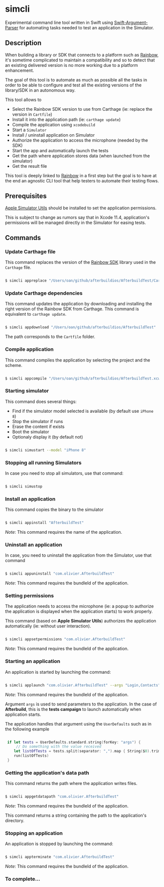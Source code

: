 # simcli

Experimental command line tool written in Swift using [Swift-Argument-Parser](https://github.com/apple/swift-argument-parser) for automating tasks needed to test an application in the Simulator.

## Description

When building a library or SDK that connects to a platform such as [Rainbow](https://www.openrainbow.com), it's sometime complicated to maintain a compatibility and so to detect that an existing delivered version is no more working due to a platform enhancement.

The goal of this tool is to automate as much as possible all the tasks in order to be able to configure and test all the existing versions of the library/SDK in an autonomous way.

This tool allows to

-   Select the Rainbow SDK version to use from Carthage (ie: replace the version in `Cartfile`)
-   Install it into the application path (ie: `carthage update`)
-   Compile the application using `xcodebuild`
-   Start a `Simulator`
-   Install / uninstall application on Simulator
-   Authorize the application to access the microphone (needed by the SDK)
-   Start the app and automatically launch the tests
-  Get the path where application stores data (when launched from the simulator)
-   Get the result file

This tool is deeply linked to [Rainbow](https://www.openrainbow.com) in a first step but the goal is to have at the end an agnostic CLI tool that help testers to automate their testing flows.

## Prerequisites

[Apple Simulator Utils](https://github.com/wix/AppleSimulatorUtils) should be installed to set the application permissions.

This is subject to change as rumors say that in Xcode 11.4, application's permissions will be managed directly in the Simulator for easing tests.

## Commands

### Update Carthage file

This command replaces the version of the [Rainbow SDK](https://hub.openrainbow.com) library used in the `Carthage` file.

```bash

$ simcli appreplace "/Users/oan/github/afterbuildios/AfterbuildTest/Cartfile" --version "1.70.5"

```

### Update Carthage dependencies

This command updates the application by downloading and installing the right version of the Rainbow SDK from Carthage. This command is equivalent to `carthage update`.

```bash

$ simcli appdownload "/Users/oan/github/afterbuildios/AfterbuildTest"

```

The path corresponds to the `Cartfile` folder.

### Compile application

This command compiles the application by selecting the project and the scheme.

```bash

$ simcli appcompile "/Users/oan/github/afterbuildios/AfterbuildTest.xcworkspace" --scheme "AfterbuildTest"

```

### Starting simulator

This command does several things:

-   Find if the simulator model selected is available (by default use `iPhone 8`)
-   Stop the simulator if runs
-   Erase the content if exists
-   Boot the simulator
-   Optionaly display it (by default not)

```bash

$ simcli simustart --model "iPhone 8"

```

### Stopping all running Simulators

In case you need to stop all simulators, use that command:

```bash

$ simcli simustop

```

### Install an application

This command copies the binary to the simulator

```bash

$ simcli appinstall "AfterbuildTest"

```

_Note_: This command requires the name of the application.

### Uninstall an application

In case, you need to uninstall the application from the Simulator, use that command

```bash

$ simcli appuninstall "com.olivier.AfterbuildTest"

```

_Note_: This command requires the bundleId of the application.

### Setting permissions

The application needs to access the microphone (ie: a popup to authorize the application is displayed when the application starts) to work properly.

This command (based on **Apple Simulator Utils**) authorizes the application automatically (ie: without user interaction).

```bash

$ simcli appsetpermissions "com.olivier.AfterbuildTest"

```

_Note_: This command requires the bundleId of the application.

### Starting an application

An application is started by launching the command:

```bash

$ simcli applaunch "com.olivier.AfterbuildTest" --args "Login,Contacts"

```

_Note_: This command requires the bundleId of the application.

Argument `args` is used to send parameters to the application. In the case of **Afterbuild**, this is the **tests campaign** to launch automatically when application starts.

The application handles that argument using the `UserDefaults` such as in the following example

```swift

 if let tests = UserDefaults.standard.string(forKey: "args") {
     // Do something with the value received
    let listOfTests = tests.split(separator: ",").map { String($0).trimmingCharacters(in: .whitespaces) }
    run(listOfTests)
 }

```

### Getting the application's data path

This command returns the path where the application writes files.

```bash

$ simcli appgetdatapath "com.olivier.AfterbuildTest"

```

_Note_: This command requires the bundleId of the application.

This command returns a string containing the path to the application's directory.


### Stopping an application

An application is stopped by launching the command:

```bash

$ simcli appterminate "com.olivier.AfterbuildTest"

```

_Note_: This command requires the bundleId of the application.

### To complete...
